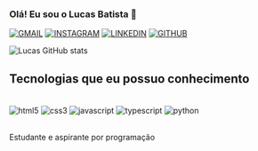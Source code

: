
### Olá! Eu sou o Lucas Batista 👋

[![GMAIL](https://img.shields.io/badge/Gmail-D14836?style=for-the-badge&logo=gmail&logoColor=white)](https://criarmeulink.com.br/u/1721309667)
[![INSTAGRAM](https://img.shields.io/badge/Instagram-E4405F?style=for-the-badge&logo=instagram&logoColor=white)](https://www.instagram.com/oliveir4rzz/)
[![LINKEDIN](https://img.shields.io/badge/LinkedIn-0077B5?style=for-the-badge&logo=linkedin&logoColor=white)](https://br.linkedin.com/in/lucas-batista-de-oliveira-b49a692bb?original_referer=https%3A%2F%2Fwww.google.com%2F)
[![GITHUB](https://img.shields.io/badge/GitHub-100000?style=for-the-badge&logo=github&logoColor=white)](https://github.com/lucasbatista21)

![Lucas GitHub stats](https://github-readme-stats.vercel.app/api?username=lucasbatista21&show_icons=true&theme=dracula&locale=pt-br)

## Tecnologias que eu possuo conhecimento

<div style="display: inline_block"></br>
<img align="center" alt="html5" src="https://img.shields.io/badge/HTML5-E34F26?style=for-the-badge&logo=html5&logoColor=white">
<img align="center" alt="css3" src="https://img.shields.io/badge/CSS3-1572B6?style=for-the-badge&logo=css3&logoColor=white">
<img align="center" alt="javascript" src="https://img.shields.io/badge/JavaScript-F7DF1E?style=for-the-badge&logo=javascript&logoColor=black">
<img align="center" alt="typescript" src="https://img.shields.io/badge/TypeScript-007ACC?style=for-the-badge&logo=typescript&logoColor=white">
<img align="center" alt="python" src="https://img.shields.io/badge/Python-14354C?style=for-the-badge&logo=python&logoColor=white">
</div></br>

Estudante e aspirante por programação






